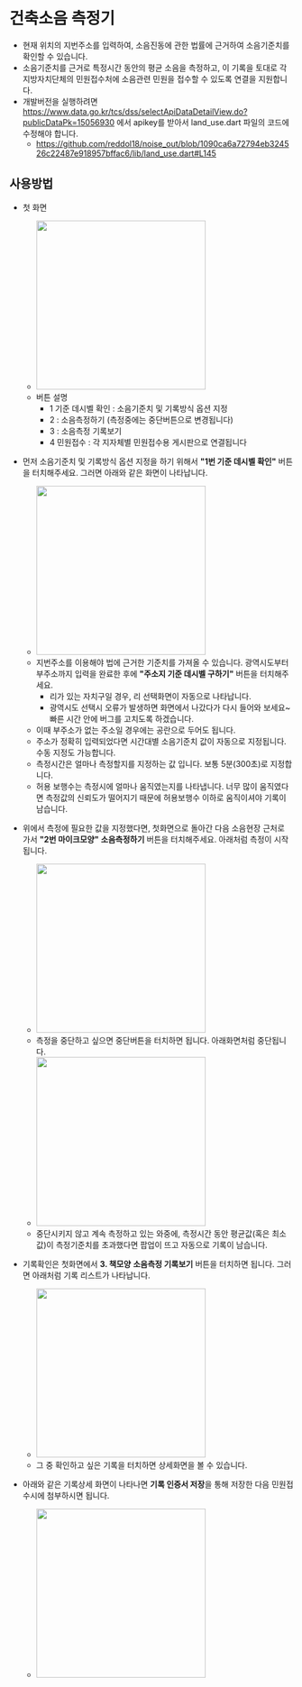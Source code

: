 # 건축소음 측정기

- 현재 위치의 지번주소를 입력하여, 소음진동에 관한 법률에 근거하여 소음기준치를 확인할 수 있습니다.
- 소음기준치를 근거로 특정시간 동안의 평균 소음을 측정하고, 이 기록을 토대로 각 지방자치단체의 민원접수처에 소음관련 민원을 접수할 수 있도록 연결을 지원합니다.
- 개발버전을 실행하려면 https://www.data.go.kr/tcs/dss/selectApiDataDetailView.do?publicDataPk=15056930 에서 apikey를 받아서 land_use.dart 파일의 코드에 수정해야 합니다.
  - https://github.com/reddol18/noise_out/blob/1090ca6a72794eb324526c22487e918957bffac6/lib/land_use.dart#L145

## 사용방법

- 첫 화면

  - <img src="https://user-images.githubusercontent.com/15623847/191277014-648b3d54-2e8b-4541-a507-4defd54dee81.jpg" width="300"/>
  - 버튼 설명
    - 1 기준 데시벨 확인 : 소음기준치 및 기록방식 옵션 지정
    - 2 : 소음측정하기 (측정중에는 중단버튼으로 변경됩니다)
    - 3 : 소음측정 기록보기
    - 4 민원접수 : 각 지자체별 민원접수용 게시판으로 연결됩니다

- 먼저 소음기준치 및 기록방식 옵션 지정을 하기 위해서 **"1번 기준 데시벨 확인"** 버튼을 터치해주세요. 그러면 아래와 같은 화면이 나타납니다.
  
  - <img src="https://user-images.githubusercontent.com/15623847/191277907-3d402499-94e8-4754-aded-5ac223b0b3f2.jpg" width="300"/>
  - 지번주소를 이용해야 법에 근거한 기준치를 가져올 수 있습니다. 광역시도부터 부주소까지 입력을 완료한 후에 **"주소지 기준 데시벨 구하기"** 버튼을 터치해주세요.
    - 리가 있는 자치구일 경우, 리 선택화면이 자동으로 나타납니다.
    - 광역시도 선택시 오류가 발생하면 화면에서 나갔다가 다시 들어와 보세요~ 빠른 시간 안에 버그를 고치도록 하겠습니다.
  - 이때 부주소가 없는 주소일 경우에는 공란으로 두어도 됩니다.
  - 주소가 정확히 입력되었다면 시간대별 소음기준치 값이 자동으로 지정됩니다. 수동 지정도 가능합니다.
  - 측정시간은 얼마나 측정할지를 지정하는 값 입니다. 보통 5분(300초)로 지정합니다.
  - 허용 보행수는 측정시에 얼마나 움직였는지를 나타냅니다. 너무 많이 움직였다면 측정값의 신뢰도가 떨어지기 때문에 허용보행수 이하로 움직이셔야 기록이 남습니다.
  
- 위에서 측정에 필요한 값을 지정했다면, 첫화면으로 돌아간 다음 소음현장 근처로 가서 **"2번 마이크모양"** **소음측정하기** 버튼을 터치해주세요. 아래처럼 측정이 시작됩니다.

  - <img src="https://user-images.githubusercontent.com/15623847/191279321-3caef235-0c4b-489a-95b5-a066b4bd33bb.jpg" width="300"/>
  - 측정을 중단하고 싶으면 중단버튼을 터치하면 됩니다. 아래화면처럼 중단됩니다.
  - <img src="https://user-images.githubusercontent.com/15623847/191279484-28beb46f-5842-48c3-bbb1-4eb5d56eec0c.jpg" width="300"/>
  - 중단시키지 않고 계속 측정하고 있는 와중에, 측정시간 동안 평균값(혹은 최소값)이 측정기준치를 초과했다면 팝업이 뜨고 자동으로 기록이 남습니다.
  
- 기록확인은 첫화면에서 **3. 책모양** **소음측정 기록보기** 버튼을 터치하면 됩니다. 그러면 아래처럼 기록 리스트가 나타납니다.

  - <img src="https://user-images.githubusercontent.com/15623847/191279931-61245642-7a3d-4d19-aca3-7b1ee8d30913.jpg" width="300"/>
  - 그 중 확인하고 싶은 기록을 터치하면 상세화면을 볼 수 있습니다.
  
- 아래와 같은 기록상세 화면이 나타나면 **기록 인증서 저장**을 통해 저장한 다음 민원접수시에 첨부하시면 됩니다.

  - <img src="https://user-images.githubusercontent.com/15623847/191280202-23631c86-ad45-4218-9a77-98c9f11075e6.jpg" width="300"/>


